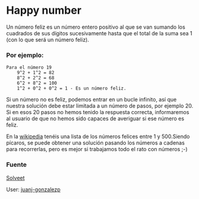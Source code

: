 # Happy number

Un número feliz es un número entero positivo al que se van sumando los cuadrados de sus dígitos sucesivamente hasta que el total de la suma sea 1 (con lo que será un número feliz).

### Por ejemplo:

	Para el número 19
		9^2 + 1^2 = 82
		8^2 + 2^2 = 68
		6^2 + 8^2 = 100
		1^2 + 0^2 + 0^2 = 1 - Es un número feliz.

Si un número no es feliz, podemos entrar en un bucle infinito, así que nuestra solución debe estar limitada a un número de pasos, por ejemplo 20. Si en esos 20 pasos no hemos tenido la respuesta correcta, informaremos al usuario de que no hemos sido capaces de averiguar si ese número es feliz.

En la [wikipedia](http://es.wikipedia.org/wiki/N%C3%BAmero_feliz) tenéis una lista de los números felices entre 1 y 500.Siendo pícaros, se puede obtener una solución pasando los números a cadenas para recorrerlas, pero es mejor si trabajamos todo el rato con números ;-)

### Fuente

[Solveet](http://www.solveet.com/exercises/El-numero-feliz/73)

User: [juanj-gonzalezp](http://www.solveet.com/juanj-gonzalezp)
